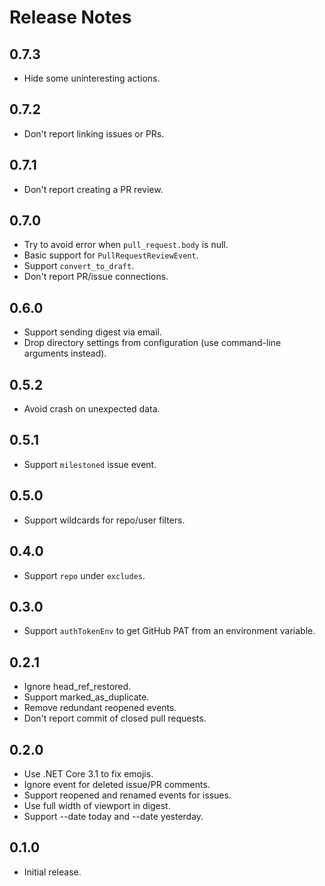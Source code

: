 # Release Notes

## 0.7.3

* Hide some uninteresting actions.

## 0.7.2

* Don't report linking issues or PRs.

## 0.7.1

* Don't report creating a PR review.

## 0.7.0

* Try to avoid error when `pull_request.body` is null.
* Basic support for `PullRequestReviewEvent`.
* Support `convert_to_draft`.
* Don't report PR/issue connections.

## 0.6.0

* Support sending digest via email.
* Drop directory settings from configuration (use command-line arguments instead).

## 0.5.2

* Avoid crash on unexpected data.

## 0.5.1

* Support `milestoned` issue event.

## 0.5.0

* Support wildcards for repo/user filters.

## 0.4.0

* Support `repo` under `excludes`.

## 0.3.0

* Support `authTokenEnv` to get GitHub PAT from an environment variable.

## 0.2.1

* Ignore head_ref_restored.
* Support marked_as_duplicate.
* Remove redundant reopened events.
* Don't report commit of closed pull requests.

## 0.2.0

* Use .NET Core 3.1 to fix emojis.
* Ignore event for deleted issue/PR comments.
* Support reopened and renamed events for issues.
* Use full width of viewport in digest.
* Support --date today and --date yesterday.

## 0.1.0

* Initial release.
